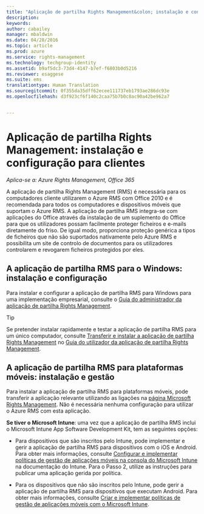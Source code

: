```yaml
---
title: "Aplicação de partilha Rights Management&colon; instalação e configuração para clientes | Azure RMS"
description: 
keywords: 
author: cabailey
manager: mbaldwin
ms.date: 04/28/2016
ms.topic: article
ms.prod: azure
ms.service: rights-management
ms.technology: techgroup-identity
ms.assetid: b9af5dc3-73d4-4147-b7ef-f6803b0d5216
ms.reviewer: esaggese
ms.suite: ems
translationtype: Human Translation
ms.sourcegitcommit: 0f355da35dff62ecee111737eb1793ae286dc93e
ms.openlocfilehash: d3f923cf6f140c2caa75b7b0c8ac90a42be962a7


---
```


# Aplicação de partilha Rights Management: instalação e configuração para clientes

*Aplica-se a: Azure Rights Management, Office 365*

A aplicação de partilha Rights Management (RMS) é necessária para os computadores cliente utilizarem o Azure RMS com Office 2010 e é recomendada para todos os computadores e dispositivos móveis que suportam o Azure RMS. A aplicação de partilha RMS integra-se com aplicações do Office através da instalação de um suplemento do Office para que os utilizadores possam facilmente proteger ficheiros e e-mails diretamente do friso. De igual modo, proporciona proteção genérica a tipos de ficheiros que não são suportados nativamente pelo Azure RMS e possibilita um site de controlo de documentos para os utilizadores controlarem e revogarem ficheiros protegidos por eles.

## A aplicação de partilha RMS para o Windows: instalação e configuração
Para instalar e configurar a aplicação de partilha RMS para Windows para uma implementação empresarial, consulte o [Guia do administrador da aplicação de partilha Rights Management](../rms-client/sharing-app-admin-guide.md).

> [!TIP]
> Se pretender instalar rapidamente e testar a aplicação de partilha RMS para um único computador, consulte [Transferir e instalar a aplicação de partilha Rights Management](../rms-client/install-sharing-app.md) no [Guia do utilizador da aplicação de partilha Rights Management](../rms-client/sharing-app-user-guide.md).

## A aplicação de partilha RMS para plataformas móveis: instalação e gestão
Para instalar a aplicação de partilha RMS para plataformas móveis, pode transferir a aplicação relevante utilizando as ligações na [página Microsoft Rights Management](http://go.microsoft.com/fwlink/?LinkId=303970). Não é necessária nenhuma configuração para utilizar o Azure RMS com esta aplicação.

**Se tiver o Microsoft Intune**: uma vez que a aplicação de partilha RMS inclui o Microsoft Intune App Software Development Kit, tem as seguintes opções:

-   Para dispositivos que são inscritos pelo Intune, pode implementar e gerir a aplicação de partilha RMS para dispositivos com o iOS e Android. Para obter mais informações, consulte [Configurar e implementar políticas de gestão de aplicações móveis na consola do Microsoft Intune](/intune/deploy-use/configure-and-deploy-mobile-application-management-policies-in-the-microsoft-intune-console) na documentação do Intune. Para o Passo 2, utilize as instruções para publicar uma aplicação gerida por política.

-   Para os dispositivos que não são inscritos pelo Intune, pode gerir a aplicação de partilha RMS para dispositivos que executam Android. Para obter mais informações, consulte [Criar e implementar políticas de gestão de aplicações móveis com o Microsoft Intune](/intune/deploy-use/create-and-deploy-mobile-app-management-policies-with-microsoft-intune).




<!--HONumber=Jun16_HO4-->


